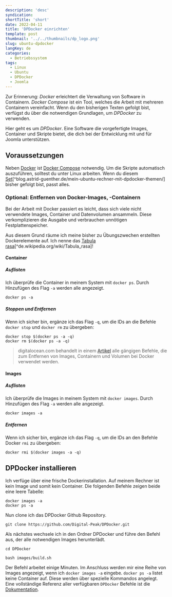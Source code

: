 ```yaml
---
description: 'desc'
syndication:
shortTitle: 'short'
date: 2022-04-11
title: 'DPDocker einrichten'
template: post
thumbnail: '../../thumbnails/dp_logo.png'
slug: ubuntu-dpdocker
langKey: de
categories:
  - Betriebssystem
tags:
  - Linux
  - Ubuntu
  - DPDocker
  - Joomla
---
```


Zur Erinnerung: _Docker_ erleichtert die Verwaltung von Software in Containern. _Docker Compose_ ist ein Tool, welches die Arbeit mit mehreren Containern vereinfacht. Wenn du den bisherigen Texten gefolgt bist, verfügst du über die notwendigen Grundlagen, um _DPDocker_ zu verwenden.

Hier geht es um _DPDocker_. Eine Software die vorgefertigte Images, Container und Skripte bietet, die dich bei der Entwicklung mit und für Joomla unterstützen.

## Voraussetzungen

Neben [Docker](/ubuntu-docker-einrichten) ist [Docker Compose](/ubuntu-docker-compose-einrichten) notwendig. Um die Skripte automatisch auszuführen, solltest du unter Linux arbeiten. Wenn du diesem [Set](mein-ubuntu-rechner-mit-dpdocker-themen/)[^blog.astrid-guenther.de/mein-ubuntu-rechner-mit-dpdocker-themen/] bisher gefolgt bist, passt alles.

### Optional: Entfernen von Docker-Images, -Containern

Bei der Arbeit mit Docker passiert es leicht, dass sich viele nicht verwendete Images, Container und Datenvolumen ansammeln. Diese verkomplizieren die Ausgabe und verbrauchen unnötigen Festplattenspeicher.

Aus diesem Grund räume ich meine bisher zu Übungszwechen erstellten Dockerelemente auf. Ich nenne das [Tabula rasa](https://de.wikipedia.org/wiki/Tabula_rasa)[^de.wikipedia.org/wiki/Tabula_rasa]!

#### Container

##### Auflisten

Ich überprüfe die Container in meinem System mit `docker ps`. Durch Hinzufügen des Flag `-a` werden alle angezeigt.

```
docker ps -a
```

##### Stoppen und Entfernen

Wenn ich sicher bin, ergänze ich das Flag `-q`, um die IDs an die Befehle `docker stop` und `docker rm` zu übergeben:

```
docker stop $(docker ps -a -q)
docker rm $(docker ps -a -q)
```

> digitalocean.com behandelt in einem [Artikel](https://www.digitalocean.com/community/tutorials/how-to-remove-docker-images-containers-and-volumes-de) alle gängigen Befehle, die zum Entfernen von Images, Containern und Volumen bei Docker verwendet werden.

#### Images

##### Auflisten

Ich überprüfe die Images in meinem System mit `docker images`. Durch Hinzufügen des Flag `-a` werden alle angezeigt.

```
docker images -a
```

##### Entfernen

Wenn ich sicher bin, ergänze ich das Flag `-q`, um die IDs an den Befehle Docker `rmi` zu übergeben:

```
docker rmi $(docker images -a -q)
```

## DPDocker installieren

Ich verfüge über eine frische Dockerinstallation. Auf meinem Rechner ist kein Image und somit kein Container. Die folgenden Befehle zeigen beide eine leere Tabelle:

```
docker images -a
docker ps -a
```

Nun clone ich das DPDocker Github Repository.

```
git clone https://github.com/Digital-Peak/DPDocker.git
```

Als nächstes wechsele ich in den Ordner DPDocker und führe den Befehl aus, der alle notwendigen Images herunterlädt.

```
cd DPDocker

bash images/build.sh
```

Der Befehl arbeitet einige Minuten. Im Anschluss werden mir eine Reihe von Images angezeigt, wenn ich `docker images -a` eingebe. `docker ps -a` listet keine Container auf. Diese werden über spezielle Kommandos angelegt. Eine vollständige Referenz aller verfügbaren `DPDocker` Befehle ist die [Dokumentation](https://github.com/Digital-Peak/DPDocker/blob/master/README.md).
